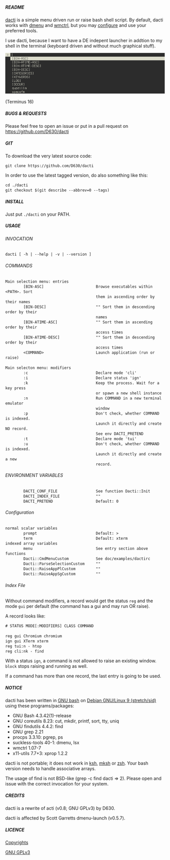 ##### README

[dacti](https://github.com/D630/dacti) is a simple menu driven run or raise bash shell script. By default, dacti works with [dmenu](http://tools.suckless.org/dmenu/) and [wmctrl](https://sites.google.com/site/tstyblo/wmctrl/), but you may [configure](../master/doc/examples/dactirc) and use your preferred tools.

I use dacti, because I want to have a DE indepent launcher in addtion to my shell in the terminal (keyboard driven and without much graphical stuff).

![](https://raw.githubusercontent.com/D630/dacti/master/doc/dacti.png)

(Terminus 16)

##### BUGS & REQUESTS

Please feel free to open an issue or put in a pull request on https://github.com/D630/dacti

##### GIT

To download the very latest source code:

```
git clone https://github.com/D630/dacti
```

In order to use the latest tagged version, do also something like this:

```
cd ./dacti
git checkout $(git describe --abbrev=0 --tags)
```

##### INSTALL

Just put `./dacti` on your PATH.

##### USAGE

###### INVOCATION

```
dacti [ -h | --help | -v | --version ]

```

###### COMMANDS

```
Main selection menu: entries
        [BIN-ASC]                       Browse executables within <PATH>. Sort
                                        them in ascending order by their names
        [BIN-DESC]                      "" Sort them in descending order by their
                                        names
        [BIN-ATIME-ASC]                 "" Sort them in ascending order by their
                                        access times
        [BIN-ATIME-DESC]                "" Sort them in descending order by their
                                        access times
        <COMMAND>                       Launch application (run or raise)

Main selecton menu: modifiers
        :c                              Declare mode 'cli'
        :i                              Declare status 'ign'
        :k                              Keep the process. Wait for a key press
                                        or spawn a new shell instance
        :n                              Run COMMAND in a new terminal emulator
                                        window
        :p                              Don't check, whether COMMAND is indexed.
                                        Launch it directly and create NO record.
                                        See env DACTI_PRETEND
        :t                              Declare mode 'tui'
        :u                              Don't check, whether COMMAND is indexed.
                                        Launch it directly and create a new
                                        record.
```

###### ENVIRONMENT VARIABLES

```
        DACTI_CONF_FILE                 See function Dacti::Init
        DACTI_INDEX_FILE                ""
        DACTI_PRETEND                   Default: 0
```

###### Configuration

```
normal scalar variables
        prompt                          Default: >
        term                            Default: xterm
indexed array variables
        menu                            See entry section above
functions
        Dacti::CmdMenuCustom            See doc/examples/dactirc
        Dacti::ParseSelectionCustom     ""
        Dacti::RaiseAppPlCustom         ""
        Dacti::RaiseAppSgCustom         ""
```

###### Index File

Without command modifiers, a record would get the status `reg` and the mode `gui` per default (the command has a gui and may run OR raise).

A record looks like:

```
# STATUS MODE[:MODIFIERS] CLASS COMMAND

reg gui Chromium chromium
ign gui XTerm xterm
reg tui:n - htop
reg cli:nk - find
```

With a status `ign`, a command is not allowed to raise an existing window. `block` stops raising and running as well.

If a command has more than one record, the last entry is going to be used.

##### NOTICE

dacti has been written in [GNU bash](http://www.gnu.org/software/bash/) on [Debian GNU/Linux 9 (stretch/sid)](https://www.debian.org) using these programs/packages:

- GNU Bash 4.3.42(1)-release
- GNU coreutils 8.23: cut, mkdir, printf, sort, tty, uniq
- GNU findutils 4.4.2: find
- GNU grep 2.21
- procps 3.3.10: pgrep, ps
- suckless-tools 40-1: dmenu, lsx
- wmctrl 1.07-7
- x11-utils 7.7+3: xprop 1.2.2

dacti is not portable; it does not work in [ksh](http://www.kornshell.com/), [mksh](https://www.mirbsd.org/mksh.htm) or [zsh](http://www.zsh.org/). Your bash version needs to handle associative arrays.

The usage of find is not BSD-like (grep -c find dacti => 2). Please open and issue with the correct invocation for your system.

##### CREDITS

dacti is a rewrite of acti (v0.8; GNU GPLv3) by D630.

dacti is affected by Scott Garretts dmenu-launch (v0.5.7).

##### LICENCE

[Copyrights](../master/doc/COPYRIGHT)

[GNU GPLv3](../master/doc/LICENCE)
